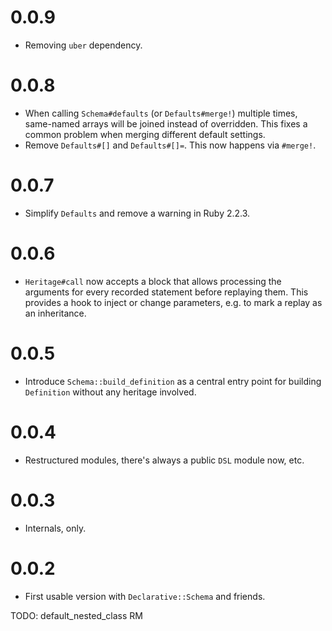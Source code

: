 # 0.0.9

* Removing `uber` dependency.

# 0.0.8

* When calling `Schema#defaults` (or `Defaults#merge!`) multiple times, same-named arrays will be joined instead of overridden. This fixes a common problem when merging different default settings.
* Remove `Defaults#[]` and `Defaults#[]=`. This now happens via `#merge!`.

# 0.0.7

* Simplify `Defaults` and remove a warning in Ruby 2.2.3.

# 0.0.6

* `Heritage#call` now accepts a block that allows processing the arguments for every recorded statement before replaying them. This provides a hook to inject or change parameters, e.g. to mark a replay as an inheritance.

# 0.0.5

* Introduce `Schema::build_definition` as a central entry point for building `Definition` without any heritage involved.

# 0.0.4

* Restructured modules, there's always a public `DSL` module now, etc.

# 0.0.3

* Internals, only.

# 0.0.2

* First usable version with `Declarative::Schema` and friends.

TODO: default_nested_class RM
